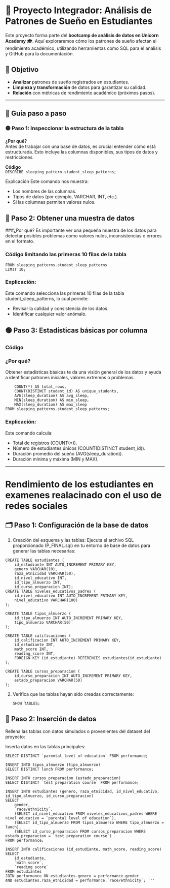# 🛌 Proyecto Integrador: Análisis de Patrones de Sueño en Estudiantes 

Este proyecto forma parte del **bootcamp de análisis de datos en Unicorn Academy** 🎓. Aquí exploraremos cómo los patrones de sueño afectan el rendimiento académico, utilizando herramientas como SQL para el análisis y GitHub para la documentación.  

## 🚀 Objetivo  
- **Analizar** patrones de sueño registrados en estudiantes.  
- **Limpieza y transformación** de datos para garantizar su calidad.  
- **Relación** con métricas de rendimiento académico (próximos pasos).  

---

## 📝 Guía paso a paso  

### 🟡 **Paso 1: Inspeccionar la estructura de la tabla**
**¿Por qué?**  
Antes de trabajar con una base de datos, es crucial entender cómo está estructurada. Esto incluye las columnas disponibles, sus tipos de datos y restricciones.  

**Código**  
```DESCRIBE sleeping_pattern.student_sleep_patterns;```

Explicación
Este comando nos muestra:

- Los nombres de las columnas.
- Tipos de datos (por ejemplo, VARCHAR, INT, etc.).
- Si las columnas permiten valores nulos.

## 🔵 Paso 2: Obtener una muestra de datos

###¿Por qué?
Es importante ver una pequeña muestra de los datos para detectar posibles problemas como valores nulos, inconsistencias o errores en el formato.

### Código limitando las primeras 10 filas de la tabla
```SELECT * 
FROM sleeping_patterns.student_sleep_patterns
LIMIT 10;
```
### Explicación:

Este comando selecciona las primeras 10 filas de la tabla student_sleep_patterns, lo cual permite:

- Revisar la calidad y consistencia de los datos.
- Identificar cualquier valor anómalo.

## 🟢 Paso 3: Estadísticas básicas por columna
### Código

### ¿Por qué?
Obtener estadísticas básicas te da una visión general de los datos y ayuda a identificar patrones iniciales, valores extremos o problemas.

```SELECT 
    COUNT(*) AS total_rows,
    COUNT(DISTINCT student_id) AS unique_students,
    AVG(sleep_duration) AS avg_sleep,
    MIN(sleep_duration) AS min_sleep,
    MAX(sleep_duration) AS max_sleep
FROM sleeping_patterns.student_sleep_patterns;
```

### Explicación:

Este comando calcula:

- Total de registros (COUNT(*)).
- Número de estudiantes únicos (COUNT(DISTINCT student_id)).
- Duración promedio del sueño (AVG(sleep_duration)).
- Duración mínima y máxima (MIN y MAX).




--------------------------------------------------

# Rendimiento de los estudiantes en examenes realacinado con el uso de redes sociales 

## 🗂️ Paso 1: Configuración de la base de datos

1. Creación del esquema y las tablas:
Ejecuta el archivo SQL proporcionado (P_FINAL.sql) en tu entorno de base de datos para generar las tablas necesarias:

```
CREATE TABLE estudiantes (
    id_estudiante INT AUTO_INCREMENT PRIMARY KEY,
    genero VARCHAR(10),
    raza_etnicidad VARCHAR(50),
    id_nivel_educativo INT,
    id_tipo_almuerzo INT,
    id_curso_preparacion INT);
CREATE TABLE niveles_educativos_padres (
    id_nivel_educativo INT AUTO_INCREMENT PRIMARY KEY,
    nivel_educativo VARCHAR(100)
);

CREATE TABLE tipos_almuerzo (
    id_tipo_almuerzo INT AUTO_INCREMENT PRIMARY KEY,
    tipo_almuerzo VARCHAR(50)
);

CREATE TABLE calificaciones (
    id_calificacion INT AUTO_INCREMENT PRIMARY KEY,
    id_estudiante INT,
    math_score INT,
    reading_score INT,
    FOREIGN KEY (id_estudiante) REFERENCES estudiantes(id_estudiante)
);

CREATE TABLE cursos_preparacion (
    id_curso_preparacion INT AUTO_INCREMENT PRIMARY KEY,
    estado_preparacion VARCHAR(50)
); 
```

2. Verifica que las tablas hayan sido creadas correctamente:

   ``` SHOW TABLES; ```

## 📝 Paso 2: Inserción de datos

Rellena las tablas con datos simulados o provenientes del dataset del proyecto:

Inserta datos en las tablas principales:

``` INSERT INTO niveles_educativos_padres (nivel_educativo)
SELECT DISTINCT `parental level of education` FROM performance;

INSERT INTO tipos_almuerzo (tipo_almuerzo)
SELECT DISTINCT lunch FROM performance;

INSERT INTO cursos_preparacion (estado_preparacion)
SELECT DISTINCT `test preparation course` FROM performance;

INSERT INTO estudiantes (genero, raza_etnicidad, id_nivel_educativo, id_tipo_almuerzo, id_curso_preparacion)
SELECT 
    gender,
    `race/ethnicity`,
    (SELECT id_nivel_educativo FROM niveles_educativos_padres WHERE nivel_educativo = `parental level of education`),
    (SELECT id_tipo_almuerzo FROM tipos_almuerzo WHERE tipo_almuerzo = lunch),
    (SELECT id_curso_preparacion FROM cursos_preparacion WHERE estado_preparacion = `test preparation course`)
FROM performance;

INSERT INTO calificaciones (id_estudiante, math_score, reading_score)
SELECT 
    id_estudiante,
    `math score`,
    `reading score`
FROM estudiantes
JOIN performance ON estudiantes.genero = performance.gender
AND estudiantes.raza_etnicidad = performance.`race/ethnicity`; '''




